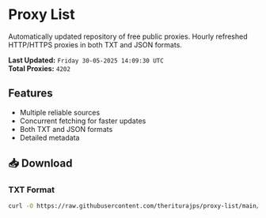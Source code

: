 # Proxy List

Automatically updated repository of free public proxies. Hourly refreshed HTTP/HTTPS proxies in both TXT and JSON formats.

**Last Updated:** `Friday 30-05-2025 14:09:30 UTC`  
**Total Proxies:** `4202`

## Features
- Multiple reliable sources
- Concurrent fetching for faster updates
- Both TXT and JSON formats
- Detailed metadata

## 📥 Download

### TXT Format
```bash
curl -O https://raw.githubusercontent.com/theriturajps/proxy-list/main/proxies.txt